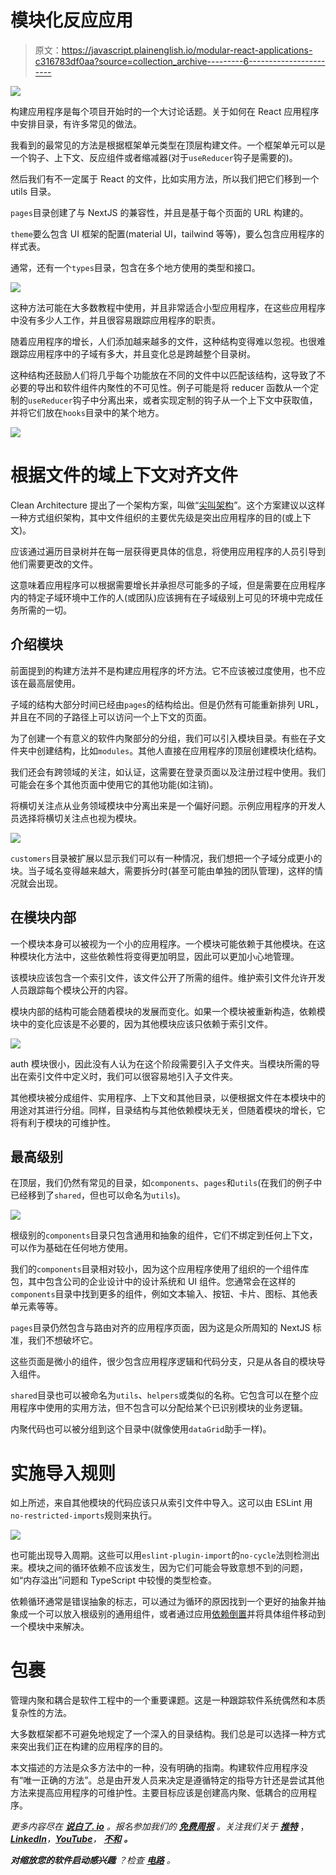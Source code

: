 # 模块化反应应用

> 原文：<https://javascript.plainenglish.io/modular-react-applications-c316783df0aa?source=collection_archive---------6----------------------->

![](img/a6ed8b569b82dc1bdbbe20f385ffe318.png)

构建应用程序是每个项目开始时的一个大讨论话题。关于如何在 React 应用程序中安排目录，有许多常见的做法。

我看到的最常见的方法是根据框架单元类型在顶层构建文件。一个框架单元可以是一个钩子、上下文、反应组件或者缩减器(对于`useReducer`钩子是需要的)。

然后我们有不一定属于 React 的文件，比如实用方法，所以我们把它们移到一个 utils 目录。

`pages`目录创建了与 NextJS 的兼容性，并且是基于每个页面的 URL 构建的。

`theme`要么包含 UI 框架的配置(material UI，tailwind 等等)，要么包含应用程序的样式表。

通常，还有一个`types`目录，包含在多个地方使用的类型和接口。

![](img/c3c2a0f42a203464da8b09e0ff0e27da.png)

这种方法可能在大多数教程中使用，并且非常适合小型应用程序，在这些应用程序中没有多少人工作，并且很容易跟踪应用程序的职责。

随着应用程序的增长，人们添加越来越多的文件，这种结构变得难以忽视。也很难跟踪应用程序中的子域有多大，并且变化总是跨越整个目录树。

这种结构还鼓励人们将几乎每个功能放在不同的文件中以匹配该结构，这导致了不必要的导出和软件组件内聚性的不可见性。例子可能是将 reducer 函数从一个定制的`useReducer`钩子中分离出来，或者实现定制的钩子从一个上下文中获取值，并将它们放在`hooks`目录中的某个地方。

![](img/03c749327aa1db11eb35dbb0207c5f18.png)

# 根据文件的域上下文对齐文件

Clean Architecture 提出了一个架构方案，叫做“[尖叫架构](http://blog.cleancoder.com/uncle-bob/2011/09/30/Screaming-Architecture.html)”。这个方案建议以这样一种方式组织架构，其中文件组织的主要优先级是突出应用程序的目的(或上下文)。

应该通过遍历目录树并在每一层获得更具体的信息，将使用应用程序的人员引导到他们需要更改的文件。

这意味着应用程序可以根据需要增长并承担尽可能多的子域，但是需要在应用程序内的特定子域环境中工作的人(或团队)应该拥有在子域级别上可见的环境中完成任务所需的一切。

## 介绍模块

前面提到的构建方法并不是构建应用程序的坏方法。它不应该被过度使用，也不应该在最高层使用。

子域的结构大部分时间已经由`pages`的结构给出。但是仍然有可能重新排列 URL，并且在不同的子路径上可以访问一个上下文的页面。

为了创建一个有意义的软件内聚部分的分组，我们可以引入模块目录。有些在子文件夹中创建结构，比如`modules`。其他人直接在应用程序的顶层创建模块化结构。

我们还会有跨领域的关注，如认证，这需要在登录页面以及注册过程中使用。我们可能会在多个其他页面中使用它的其他功能(如注销)。

将横切关注点从业务领域模块中分离出来是一个偏好问题。示例应用程序的开发人员选择将横切关注点也视为模块。

![](img/c9e814c2c1c37599b8d7f16fb94daab6.png)

`customers`目录被扩展以显示我们可以有一种情况，我们想把一个子域分成更小的块。当子域名变得越来越大，需要拆分时(甚至可能由单独的团队管理)，这样的情况就会出现。

## 在模块内部

一个模块本身可以被视为一个小的应用程序。一个模块可能依赖于其他模块。在这种模块化方法中，这些依赖性将变得更加明显，因此可以更加小心地管理。

该模块应该包含一个索引文件，该文件公开了所需的组件。维护索引文件允许开发人员跟踪每个模块公开的内容。

模块内部的结构可能会随着模块的发展而变化。如果一个模块被重新构造，依赖模块中的变化应该是不必要的，因为其他模块应该只依赖于索引文件。

![](img/965cf50cfdcc558265a0e66e62940326.png)

auth 模块很小，因此没有人认为在这个阶段需要引入子文件夹。当模块所需的导出在索引文件中定义时，我们可以很容易地引入子文件夹。

其他模块被分成组件、实用程序、上下文和其他目录，以便根据文件在本模块中的用途对其进行分组。同样，目录结构与其他依赖模块无关，但随着模块的增长，它将有利于模块的可维护性。

## 最高级别

在顶层，我们仍然有常见的目录，如`components`、`pages`和`utils`(在我们的例子中已经移到了`shared`，但也可以命名为`utils`)。

![](img/fd384d37ede09b226aeea4152db76aea.png)

根级别的`components`目录只包含通用和抽象的组件，它们不绑定到任何上下文，可以作为基础在任何地方使用。

我们的`components`目录相对较小，因为这个应用程序使用了组织的一个组件库包，其中包含公司的企业设计中的设计系统和 UI 组件。您通常会在这样的`components`目录中找到更多的组件，例如文本输入、按钮、卡片、图标、其他表单元素等等。

`pages`目录仍然包含与路由对齐的应用程序页面，因为这是众所周知的 NextJS 标准，我们不想破坏它。

这些页面是微小的组件，很少包含应用程序逻辑和代码分支，只是从各自的模块导入组件。

`shared`目录也可以被命名为`utils`、`helpers`或类似的名称。它包含可以在整个应用程序中使用的实用方法，但不包含可以分配给某个已识别模块的业务逻辑。

内聚代码也可以被分组到这个目录中(就像使用`dataGrid`助手一样)。

# 实施导入规则

如上所述，来自其他模块的代码应该只从索引文件中导入。这可以由 ESLint 用`no-restricted-imports`规则来执行。

![](img/dc163ca34bb88c6022587e6971bc24b7.png)

也可能出现导入周期。这些可以用`eslint-plugin-import`的`no-cycle`法则检测出来。模块之间的循环依赖不应该发生，因为它们可能会导致意想不到的问题，如“内存溢出”问题和 TypeScript 中较慢的类型检查。

依赖循环通常是错误抽象的标志，可以通过为循环的原因找到一个更好的抽象并抽象成一个可以放入根级别的通用组件，或者通过应用[依赖倒置](https://deviq.com/principles/dependency-inversion-principle)并将具体组件移动到一个模块中来解决。

# 包裹

管理内聚和耦合是软件工程中的一个重要课题。这是一种跟踪软件系统偶然和本质复杂性的方法。

大多数框架都不可避免地规定了一个深入的目录结构。我们总是可以选择一种方式来突出我们正在构建的应用程序的目的。

本文描述的方法是众多方法中的一种，没有明确的指南。构建软件应用程序没有“唯一正确的方法”。总是由开发人员来决定是遵循特定的指导方针还是尝试其他方法来提高应用程序的可维护性。主要目标应该是创建高内聚、低耦合的应用程序。

*更多内容尽在* [***说白了. io***](https://plainenglish.io/) *。报名参加我们的* [***免费周报***](http://newsletter.plainenglish.io/) *。关注我们关于* [***推特***](https://twitter.com/inPlainEngHQ) ，[***LinkedIn***](https://www.linkedin.com/company/inplainenglish/)*，*[***YouTube***](https://www.youtube.com/channel/UCtipWUghju290NWcn8jhyAw)*，* [***不和***](https://discord.gg/GtDtUAvyhW) ***。***

***对缩放您的软件启动感兴趣*** *？检查* [***电路***](https://circuit.ooo/?utm=publication-post-cta) *。*